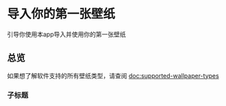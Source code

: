 # 导入你的第一张壁纸

引导你使用本app导入并使用你的第一张壁纸

## 总览

如果想了解软件支持的所有壁纸类型，请查阅 <doc:supported-wallpaper-types>

### 子标题
